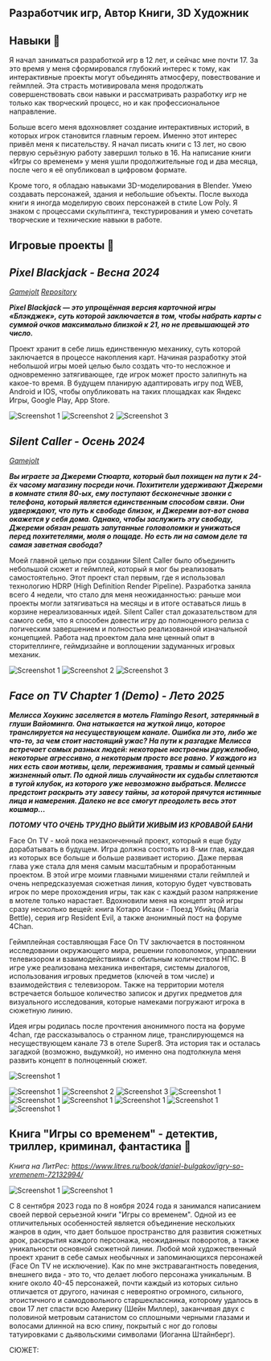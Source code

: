 ## Разработчик игр, Автор Книги, 3D Художник

## Навыки 🧠
Я начал заниматься разработкой игр в 12 лет, и сейчас мне почти 17. За это время у меня сформировался глубокий интерес к тому, как интерактивные проекты могут объединять атмосферу, повествование и геймплей. Эта страсть мотивировала меня продолжать совершенствовать свои навыки и рассматривать разработку игр не только как творческий процесс, но и как профессиональное направление.

Больше всего меня вдохновляет создание интерактивных историй, в которых игрок становится главным героем. Именно этот интерес привёл меня к писательству. Я начал писать книги с 13 лет, но свою первую серьёзную работу завершил только в 16. На написание книги «Игры со временем» у меня ушли продолжительные год и два месяца, после чего я её опубликовал в цифровом формате.

Кроме того, я обладаю навыками 3D-моделирования в Blender. Умею создавать персонажей, здания и небольшие объекты. После выхода книги я иногда моделирую своих персонажей в стиле Low Poly. Я знаком с процессами скульптинга, текстурирования и умею сочетать творческие и технические навыки в работе.

## Игровые проекты 🎲
## ***Pixel Blackjack  - Весна 2024***
[*Gamejolt*](https://gamejolt.com/games/pixel_blackjack/887560)
[*Repository*](https://github.com/blackhats-games/Pixel-Blackjack)

***Pixel Blackjack — это упрощённая версия карточной игры «Блэкджек», суть которой заключается в том, чтобы набрать карты с суммой очков максимально близкой к 21, но не превышающей это число.***

Проект хранит в себе лишь единственную механику, суть которой заключается в процессе накопления карт. Начиная разработку этой небольшой игры моей целью было создать что-то несложное и одновременно затягивающее, где игрок может просто залипнуть на какое-то время. В будущем планирую адаптировать игру под WEB, Android и IOS, чтобы опубликовать на таких площадках как Яндекс Игры, Google Play, App Store.

![Screenshot 1](/assets/Pixel_Blackjack_1.png)
![Screenshot 2](/assets/Pixel_Blackjack_2.png)
![Screenshot 3](/assets/Pixel_Blackjack_3.png)


## ***Silent Caller  - Осень 2024***
[*Gamejolt*](https://gamejolt.com/games/silent_caller/942515)

***Вы играете за Джереми Стюарта, который был похищен на пути к 24-ёх часому магазину посреди ночи. Похитители удерживают Джереми в комнате стиля 80-ых, ему поступают бесконечные звонки с телефона, который является единственным способом связи. Они удверждают, что путь к свободе близок, и Джереми вот-вот снова окажется у себя дома. Однако, чтобы заслужить эту свободу, Джереми обязан решать запутанные головоломки и унижаться перед похитетелями, моля о пощаде. Но есть ли на самом деле та самая заветная свобода?***

Моей главной целью при создании Silent Caller было объединить небольшой сюжет и геймплей, который я мог бы реализовать самостоятельно. Этот проект стал первым, где я использовал технологию HDRP (High Definition Render Pipeline). Разработка заняла всего 4 недели, что стало для меня неожиданностью: раньше мои проекты могли затягиваться на месяцы и в итоге оставаться лишь в корзине нереализованных идей. Silent Caller стал доказательством для самого себя, что я способен довести игру до полноценного релиза с логическим завершением и полностью реализованной изначальной концепцией. Работа над проектом дала мне ценный опыт в сторителлинге, геймдизайне и воплощении задуманных игровых механик.

![Screenshot 1](/assets/SillentCaller_1.png)
![Screenshot 2](/assets/SilentCaller_2.png)
![Screenshot 3](/assets/SilentCaller_3.png)

## ***Face on TV Chapter 1 (Demo)  - Лето 2025***
***Мелисса Хоукинс заселяется в мотель Flamingo Resort, затерянный в глуши Вайоминга. Она натыкается на жуткой лицо, которое транслируется на несуществующем канале. Ошибка ли это, либо же что-то, за чем стоит настоящий ужас? На пути к разгадке Мелисса встречает самых разных людей: некоторые настроены дружелюбно, некоторые агрессивно, а некоторым просто все равно. У каждого из них есть свои мотивы, цели, переживания, травмы и самый ценный жизненный опыт. По одной лишь случайности их судьбы сплетаются в тугой клубок, из которого уже невозможно выбраться. Мелиссе предстоит раскрыть эту завесу тайны, за которой прячутся истинные лица и намерения. Далеко не все смогут преодолеть весь этот кошмар...***

***ПОТОМУ ЧТО ОЧЕНЬ ТРУДНО ВЫЙТИ ЖИВЫМ ИЗ КРОВАВОЙ БАНИ***

Face On TV - мой пока незаконченный проект, который я еще буду дорабатывать в будущем. Игра должна состоять из 8-ми глав, каждая из которых все больше и больше развивает историю. Даже первая глава уже стала для меня самым масштабным и проработанным проектом. В этой игре моими главными мишенями стали геймплей и очень непредсказуемая сюжетная линия, которую будет чувствовать игрок по мере прохождения игры, так как с каждый разом напряжение в мотеле только нарастает. Вдохновили меня на концепт этой игры сразу несколько вещей: книга Котаро Исаки - Поезд Убийц (Maria Bettle), серия игр Resident Evil, а также анонимный пост на форуме 4Chan. 

Геймплейная составляющая Face On TV заключается в постоянном исследовании окружающего мира, решении головоломок, управлении телевизором и взаимодействиями с обильным количеством НПС. В игре уже реализована механика инвентаря, системы диалогов, использования игровых предметов (ключей в том числе) и взаимодействия с телевизором. Также на территории мотеля встречается большое количество записок и других предметов для визуального исследования, которые намеками погружают игрока в сюжетную линию. 

Идея игры родилась после прочтения анонимного поста на форуме 4chan, где рассказывалось о странном лице, транслирующемся на несуществующем канале 73 в отеле Super8. Эта история так и осталась загадкой (возможно, выдумкой), но именно она подтолкнула меня развить концепт в полноценный сюжет. 

![Screenshot 1](/assets/4Chan.png)

![Screenshot 1](/assets/FaceOnTV_1.png)
![Screenshot 2](/assets/FaceOnTV_5.png)
![Screenshot 3](/assets/FaceOnTV_2.png)
![Screenshot 1](/assets/FaceOnTV_3.png)
![Screenshot 1](/assets/FaceOnTV_4.png)
![Screenshot 1](/assets/FaceOnTV_6.png)
![Screenshot 1](/assets/FaceOnTV_7.png)
![Screenshot 1](/assets/FaceOnTV_8.png)
![Screenshot 1](/assets/FaceOnTV_9.png)

## Книга "Игры со временем" - детектив, триллер, криминал, фантастика 📖

*Книга на ЛитРес: https://www.litres.ru/book/daniel-bulgakov/igry-so-vremenem-72132994/*

![Screenshot 1](/assets/Cover_Front.png)
![Screenshot 1](/assets/Back_Cover.png)

С 8 сентября 2023 года по 8 ноября 2024 года я занимался написанием своей первой серьезной книги "Игры со временем". Одной из ее отличительных особенностей является объединение нескольких жанров в один, что дает большое пространство для развития сюжетных арок, раскрытия каждого персонажа, неожиданных поворотов, а также уникальности основной сюжетной линии. Любой мой художественный проект хранит в себе самых необычных и запоминающихся персонажей (Face On TV не исключение).
Как по мне экстравагантность поведения, внешнего вида - это то, что делает любого персонажа уникальным. В книге около 40-45 персонажей, почти каждый из которых сильно отличается от другого, начиная с невероятно огромного, сильного, эгоистичного и самодовольного старшеклассника, которому удалось в свои 17 лет спасти всю Америку (Шейн Миллер), заканчивая двух с половиной метровым сатанистом со сплошными черными глазами и волосами длинной на всю спину, покрытый с ног до головы татуировками с дьявольскими символами (Иоганна Штайнберг).


СЮЖЕТ:


